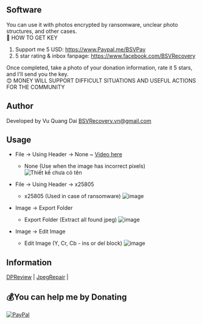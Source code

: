 ## Software
You can use it with photos encrypted by ransomware, unclear photo structures, and other cases. <br>
🤔 HOW TO GET KEY
1. Support me 5 USD:  https://www.Paypal.me/BSVPay
2. 5 star rating & inbox fanpage: https://www.facebook.com/BSVRecovery

Once completed, take a photo of your donation information, rate it 5 stars, and I'll send you the key. <br>
😊 MONEY WILL SUPPORT DIFFICULT SITUATIONS AND USEFUL ACTIONS FOR THE COMMUNITY

## Author
Developed by Vu Quang Dai <BSVRecovery.vn@gmail.com>

## Usage
- File -> Using Header -> None ~ [Video here](https://www.youtube.com/watch?v=0OUbORvWM_k)
  - None (Use when the image has incorrect pixels)
![Thiết kế chưa có tên](https://github.com/VQD-BSV/FreeTool/assets/127699283/5ac152b6-e02e-4a8e-a11e-5746db106c81)

- File -> Using Header -> x25805
  - x25805 (Used in case of ransomware)
![image](https://github.com/VQD-BSV/RecoveryJpeg/assets/127699283/f5ce67bf-cf5e-4fc0-be63-7f1bac02c762)

- Image -> Export Folder
  - Export Folder (Extract all found jpeg)
![image](https://github.com/VQD-BSV/RecoveryJpeg/assets/127699283/a6c26bdb-e499-4b67-b73a-033f684c9dfb)

- Image -> Edit Image
  - Edit Image (Y, Cr, Cb - ins or del block)
![image](https://github.com/VQD-BSV/RecoveryJpeg/assets/127699283/bf86bfa1-cf24-49dc-800c-2290e8a2f76b)


## Information
[DPReview](https://www.dpreview.com/products/canon/slrs/canon_eos5dmkiv/sample-photos) | [JpegRepair](https://github.com/dmahurin/jpegrepair) | 

## 💰You can help me by Donating
[![PayPal](https://img.shields.io/badge/PayPal-00457C?style=for-the-badge&logo=paypal&logoColor=white)](https://paypal.me/BSVPay)
